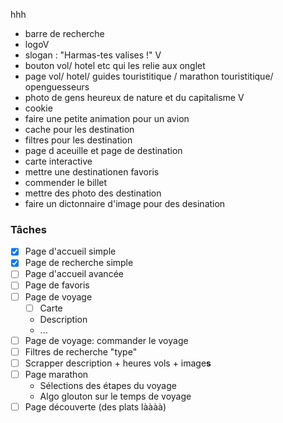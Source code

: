  hhh

- barre de recherche
- logoV
- slogan : "Harmas-tes valises !" V
- bouton vol/ hotel etc qui les relie aux onglet
- page  vol/ hotel/ guides touristitique / marathon touristitique/ openguesseurs 
- photo de gens heureux de nature et du capitalisme   V
- cookie
- faire une petite animation pour un avion
- cache pour les destination
- filtres pour les destination
- page d aceuille et page de destination
- carte interactive 
- mettre une destinationen favoris 
- commender le billet
- mettre des photo des destination
- faire un dictonnaire d'image pour des desination 



### Tâches

- [x] Page d'accueil simple
- [x] Page de recherche simple
- [ ] Page d'accueil avancée
- [ ] Page de favoris
- [ ] Page de voyage
  - [ ] Carte
  - Description
  - ...
- [ ] Page de voyage: commander le voyage
- [ ] Filtres de recherche "type"
- [ ] Scrapper description + heures vols + image**s**
- [ ] Page marathon
  - Sélections des étapes du voyage
  - Algo glouton sur le temps de voyage
- [ ] Page découverte (des plats làààà)
